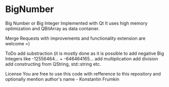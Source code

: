 # BigNumber
Big Number or Big Integer Implemented with Qt
It uses high memory optimization and QBitArray as data container.

Merge Requests with improvements and functionality extension are welcome =)

ToDo
add substraction (it is mostly done as it is possible to add negative Big Integers like -12556464... + -646464165...
add multiplication
add division
add constructing from QString, std::string etc.

License
You are free to use this code with refference to this repository and optionally mention author's name - Konstantin Frumkin
